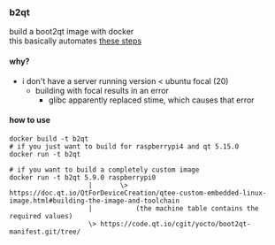 ### b2qt
build a boot2qt image with docker<br>
this basically automates [these steps](https://doc.qt.io/QtForDeviceCreation/qtee-custom-embedded-linux-image.html)
#### why?
- i don't have a server running version < ubuntu focal (20)
    - building with focal results in an error
        - glibc apparently replaced stime, which causes that error

#### how to use
```
docker build -t b2qt
# if you just want to build for raspberrypi4 and qt 5.15.0
docker run -t b2qt

# if you want to build a completely custom image
docker run -t b2qt 5.9.0 raspberrypi0
                    |       \> https://doc.qt.io/QtForDeviceCreation/qtee-custom-embedded-linux-image.html#building-the-image-and-toolchain
                    |           (the machine table contains the required values)
                    \> https://code.qt.io/cgit/yocto/boot2qt-manifest.git/tree/
```